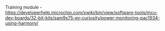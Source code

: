 Training module - https://developerhelp.microchip.com/xwiki/bin/view/software-tools/mcu-dev-boards/32-bit-kits/sam9x75-ev-curiosity/power-monitoring-pac1934-using-harmony/
